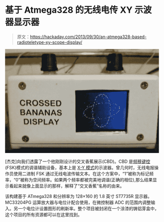 # 基于 Atmega328 的无线电传 XY 示波器显示器

> 原文：<https://hackaday.com/2013/09/30/an-atmega328-based-radioteletype-xy-scope-display/>

[![](img/10339f7cb74fc9f25026f35127c360b2.png)](http://hackaday.com/wp-content/uploads/2013/09/orthagonal-e1379708586119.jpg)

[杰克]向我们透露了一个他刚刚设计的交叉香蕉展示(CBD)。CBD 是[频移键控](http://en.wikipedia.org/wiki/Frequency-shift_keying) (FSK)模式的调谐辅助设备，基本上是 [X-Y 模式](http://en.wikipedia.org/wiki/Oscilloscope#X-Y_mode)的示波器。曾几何时，无线电报操作员使用二进制 FSK 通过无线电波传输文本。在这个方案中，“1”被称为标记频率，“0”被称为空间频率。如果两个频率都被完美地调谐(正确的相位),那么结果显示看起来就像上面显示的那样，解释了“交叉香蕉”名称的由来。

该构建基于 ATmega328 和分辨率为 128×160 的 1.8 英寸 ST7735R 显示器。MC33204PG 运算放大器与电位计配合使用，在微控制器 ADC 的范围内调整输入。另一个电位计设置图形的刷新率。整个项目被封闭在一个涂漆的铸铝芽盒中，这个项目的所有资源都可以在这里找到。